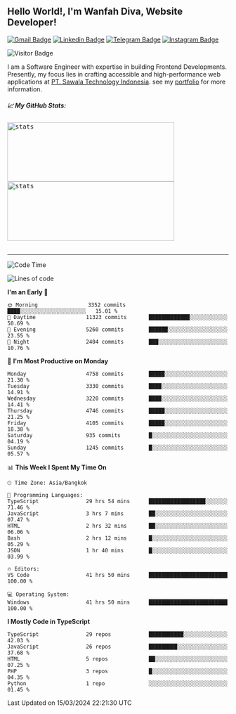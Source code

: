 ## Hello World!, I'm Wanfah Diva, Website Developer!

[![Gmail Badge](https://img.shields.io/badge/-Gmail-white?style=plastic&logo=Gmail&link=mailto:aditputrafirmansyah@gmail.com)](mailto:wanfahdivaa@gmail.com)
[![Linkedin Badge](https://img.shields.io/badge/-LinkedIn-blue?style=plastic&logo=Linkedin&link=https://www.linkedin.com/in/aditputrafirmansyah/)](https://www.linkedin.com/in/wanfahdiva/)
[![Telegram Badge](https://img.shields.io/badge/-Telegram-blue?style=plastic&logo=telegram&link=https://t.me/Adithya_13)](https://t.me/wanfahdiva)
[![Instagram Badge](https://img.shields.io/badge/-Instagram-white?style=plastic&logo=instagram&link=https://www.instagram.com/adithya_firmansyahputra/)](https://www.instagram.com/wnfhdva/)

![Visitor Badge](https://visitor-badge.laobi.icu/badge?page_id=wanfahdiva.wanfahdiva)

<p>
I am a Software Engineer with expertise in building Frontend Developments.
Presently, my focus lies in crafting accessible and high-performance web applications at  <a href="https://sawala/tech" target="_blank">PT. Sawala Technology Indonesia</a>. see my <a href="https://wanfahdiva.me" target="_blank">portfolio</a> for more information.
</p>

<h5 align="left">
  
📈 **My GitHub Stats:**

</h5>

<div align="left">
<kbd>
    <img height="135em" width="380em" alt="stats" src="https://github-readme-streak-stats.herokuapp.com?user=wanfahdiva&theme=tokyonight_duo&hide_border=true&dates=27DDC9" />
</kbd>
<kbd>
    <img height="135em" width="380em" alt="stats" src="https://github-readme-activity-graph.vercel.app/graph?username=wanfahdiva&theme=react&hide_title=true"></kbd>
</div>

<br />

---

<!--START_SECTION:waka-->
![Code Time](http://img.shields.io/badge/Code%20Time-433%20hrs%2041%20mins-blue)

![Lines of code](https://img.shields.io/badge/From%20Hello%20World%20I%27ve%20Written-17.6%20million%20lines%20of%20code-blue)

**I'm an Early 🐤** 

```text
🌞 Morning                3352 commits        ████░░░░░░░░░░░░░░░░░░░░░   15.01 % 
🌆 Daytime                11323 commits       █████████████░░░░░░░░░░░░   50.69 % 
🌃 Evening                5260 commits        ██████░░░░░░░░░░░░░░░░░░░   23.55 % 
🌙 Night                  2404 commits        ███░░░░░░░░░░░░░░░░░░░░░░   10.76 % 
```
📅 **I'm Most Productive on Monday** 

```text
Monday                   4758 commits        █████░░░░░░░░░░░░░░░░░░░░   21.30 % 
Tuesday                  3330 commits        ████░░░░░░░░░░░░░░░░░░░░░   14.91 % 
Wednesday                3220 commits        ████░░░░░░░░░░░░░░░░░░░░░   14.41 % 
Thursday                 4746 commits        █████░░░░░░░░░░░░░░░░░░░░   21.25 % 
Friday                   4105 commits        █████░░░░░░░░░░░░░░░░░░░░   18.38 % 
Saturday                 935 commits         █░░░░░░░░░░░░░░░░░░░░░░░░   04.19 % 
Sunday                   1245 commits        █░░░░░░░░░░░░░░░░░░░░░░░░   05.57 % 
```


📊 **This Week I Spent My Time On** 

```text
🕑︎ Time Zone: Asia/Bangkok

💬 Programming Languages: 
TypeScript               29 hrs 54 mins      ██████████████████░░░░░░░   71.46 % 
JavaScript               3 hrs 7 mins        ██░░░░░░░░░░░░░░░░░░░░░░░   07.47 % 
HTML                     2 hrs 32 mins       ██░░░░░░░░░░░░░░░░░░░░░░░   06.06 % 
Bash                     2 hrs 12 mins       █░░░░░░░░░░░░░░░░░░░░░░░░   05.29 % 
JSON                     1 hr 40 mins        █░░░░░░░░░░░░░░░░░░░░░░░░   03.99 % 

🔥 Editors: 
VS Code                  41 hrs 50 mins      █████████████████████████   100.00 % 

💻 Operating System: 
Windows                  41 hrs 50 mins      █████████████████████████   100.00 % 
```

**I Mostly Code in TypeScript** 

```text
TypeScript               29 repos            ███████████░░░░░░░░░░░░░░   42.03 % 
JavaScript               26 repos            █████████░░░░░░░░░░░░░░░░   37.68 % 
HTML                     5 repos             ██░░░░░░░░░░░░░░░░░░░░░░░   07.25 % 
PHP                      3 repos             █░░░░░░░░░░░░░░░░░░░░░░░░   04.35 % 
Python                   1 repo              ░░░░░░░░░░░░░░░░░░░░░░░░░   01.45 % 
```




 Last Updated on 15/03/2024 22:21:30 UTC
<!--END_SECTION:waka-->
